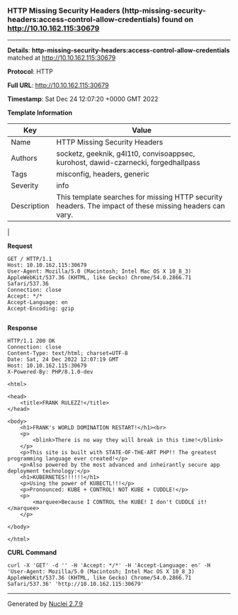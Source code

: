 ### HTTP Missing Security Headers (http-missing-security-headers:access-control-allow-credentials) found on http://10.10.162.115:30679
---
**Details**: **http-missing-security-headers:access-control-allow-credentials**  matched at http://10.10.162.115:30679

**Protocol**: HTTP

**Full URL**: http://10.10.162.115:30679

**Timestamp**: Sat Dec 24 12:07:20 +0000 GMT 2022

**Template Information**

| Key | Value |
|---|---|
| Name | HTTP Missing Security Headers |
| Authors | socketz, geeknik, g4l1t0, convisoappsec, kurohost, dawid-czarnecki, forgedhallpass |
| Tags | misconfig, headers, generic |
| Severity | info |
| Description | This template searches for missing HTTP security headers. The impact of these missing headers can vary.
 |

**Request**
```http
GET / HTTP/1.1
Host: 10.10.162.115:30679
User-Agent: Mozilla/5.0 (Macintosh; Intel Mac OS X 10_8_3) AppleWebKit/537.36 (KHTML, like Gecko) Chrome/54.0.2866.71 Safari/537.36
Connection: close
Accept: */*
Accept-Language: en
Accept-Encoding: gzip


```

**Response**
```http
HTTP/1.1 200 OK
Connection: close
Content-Type: text/html; charset=UTF-8
Date: Sat, 24 Dec 2022 12:07:19 GMT
Host: 10.10.162.115:30679
X-Powered-By: PHP/8.1.0-dev

<html>

<head>
    <title>FRANK RULEZZ!</title>
</head>

<body>
    <h1>FRANK's WORLD DOMINATION RESTART!</h1><br>
    <p>
        <blink>There is no way they will break in this time!</blink>
    </p>
    <p>This site is built with STATE-OF-THE-ART PHP!! The greatest programming language ever created!</p>
    <p>Also powered by the most advanced and inheirantly secure app deployment technology:</p>
    <h1>KUBERNETES!!!!!!</h1>
    <p>Using the power of KUBECTL!!!</p>
    <p>Pronounced: KUBE + CONTROL! NOT KUBE + CUDDLE!</p>
    <p>
        <marquee>Because I CONTROL the KUBE! I don't CUDDLE it!</marquee>
    </p>

</body>

</html>

```


**CURL Command**
```
curl -X 'GET' -d '' -H 'Accept: */*' -H 'Accept-Language: en' -H 'User-Agent: Mozilla/5.0 (Macintosh; Intel Mac OS X 10_8_3) AppleWebKit/537.36 (KHTML, like Gecko) Chrome/54.0.2866.71 Safari/537.36' 'http://10.10.162.115:30679'
```
---
Generated by [Nuclei 2.7.9](https://github.com/projectdiscovery/nuclei)